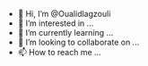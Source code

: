 - 👋 Hi, I’m @Oualidlagzouli
- 👀 I’m interested in ...
- 🌱 I’m currently learning ...
- 💞️ I’m looking to collaborate on ...
- 📫 How to reach me ...

<!---
Oualidlagzouli/Oualidlagzouli is a ✨ special ✨ repository because its `README.md` (this file) appears on your GitHub profile.
You can click the Preview link to take a look at your changes.
--->

